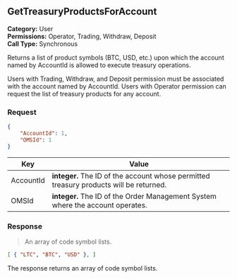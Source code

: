 ## GetTreasuryProductsForAccount

**Category:** User<br />**Permissions:** Operator, Trading, Withdraw, Deposit<br />**Call Type:** Synchronous

Returns a list of product symbols (BTC, USD, etc.) upon which the account named by AccountId is allowed to execute treasury operations.

Users with Trading, Withdraw, and Deposit permission must be associated with the account named by AccountId. Users with Operator permission can request the list of treasury products for any account.


### Request

```json
{
    "AccountId": 1,
    "OMSId": 1
}
```

| Key       | Value                                                        |
| --------- | ------------------------------------------------------------ |
| AccountId | **integer.** The ID of the account whose permitted treasury products will be returned. |
| OMSId     | **integer.** The ID of the Order Management System where the account operates. |

### Response

> An array of code symbol lists.

```json
[ { "LTC", "BTC", "USD" }, ]
```

The response returns an array of code symbol lists.

